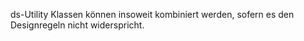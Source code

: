 ds-Utility Klassen können insoweit kombiniert werden, sofern es den Designregeln nicht widerspricht.
